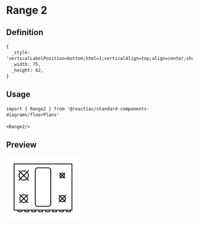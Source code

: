 # Range 2

## Definition

```
{
  _style: 'verticalLabelPosition=bottom;html=1;verticalAlign=top;align=center;shape=mxgraph.floorplan.range_2;',
  _width: 75,
  _height: 62,
}
```

## Usage

```
import { Range2 } from '@reactiac/standard-components-diagrams/floorPlans'

<Range2/>
```

## Preview

<img src="./range-2.png" width="200"/>

